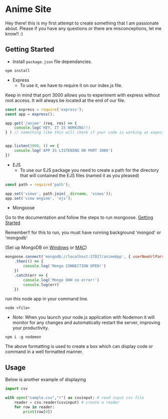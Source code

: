 # Anime Site
Hey there! this is my first attempt to create something that I am passionate about. 
Please if you have any questions or there are misconceptions, let me know!! :)

## Getting Started

- Install `package.json` file dependancies.
````ssh
npm install
````

- Express
    - To use it, we have to require it on our index.js file.

Keep in mind that port 3000 allows you to experiment with express without root access. 
It will always be located at the end of our file.

````javascript
const express = require('express');
const app = express();

app.get('/anime' (req, res) => {
    console.log('HEY, IT IS WORKING!!)
} ) // something like this will check if your code is working as expected


app.listen(3000, () => {
    console.log('APP IS LISTENING ON PORT 3000')
})
````

- EJS
    - To use our EJS package you need to create a path for the directory that will contained the EJS files (named it as you pleased) 
````javascript
const path = require('path');

app.set('views', path.join(__dirname, 'views'));
app.set('view engine', 'ejs');

````

- Mongoose

Go to the documentation and follow the steps to run mongoose. [Getting Started](https://mongoosejs.com/docs/index.html)

Remember!!  for this to run, you must have running background 'mongod' or 'mongodb'

(Set up MongoDB on [Windows](https://zarkom.net/blogs/how-to-install-mongodb-for-development-in-windows-3328) or [MAC](https://www.bing.com/videos/search?view=detail&mmscn=vstp&ru=%2Fvideos%2Fsearch%3Fq%3Dmongodb%2Btutorial%2Bmac%26FORM%3DHDRSC3&mid=EDC05EF118D6CDBE43ACEDC05EF118D6CDBE43AC&q=mongodb%20tutorial%20mac))


````javascript
mongoose.connect('mongodb://localhost:27017/animeApp', { userNewUrlParser: true })
    .then(() => {
        console.log('Mongo CONNECTION OPEN!')
    })
    .catch(err => {
        console.log('Mongo OHH no error!')
        console.log(err)
    })
````
run this node app in your command line. 

````ssh
node <file>
````
- *Note:*
When you launch your node.js application with Nodemon it will monitor for any changes and automatically restart the server, improving your productivity. 
````ssh
npm i -g nodemon
````




The above formatting is used to create a box which can display code or command in a well formatted manner.


## Usage

Below is another example of displaying
````python
import csv

with open("sample.csv","r") as csvinput: # read input csv file
    reader = csv.reader(csvinput) # create a reader
    for row in reader:
        print(row[0])
````
